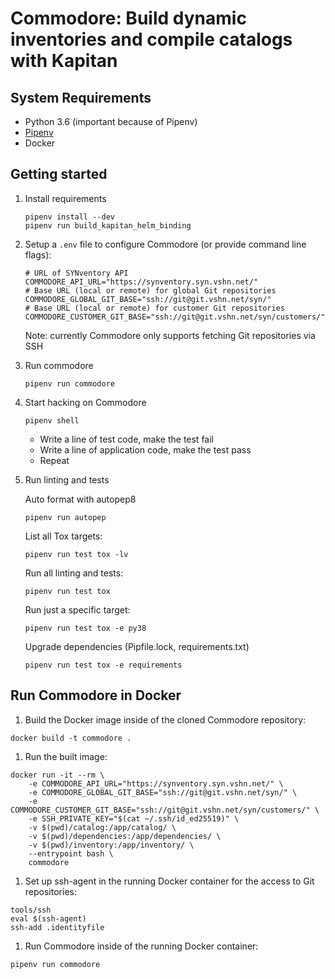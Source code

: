# Commodore: Build dynamic inventories and compile catalogs with Kapitan

## System Requirements

* Python 3.6 (important because of Pipenv)
* [Pipenv](https://github.com/pypa/pipenv)
* Docker

## Getting started

1. Install requirements

   ```console
   pipenv install --dev
   pipenv run build_kapitan_helm_binding
   ```

1. Setup a `.env` file to configure Commodore (or provide command line flags):

   ```shell
   # URL of SYNventory API
   COMMODORE_API_URL="https://synventory.syn.vshn.net/"
   # Base URL (local or remote) for global Git repositories
   COMMODORE_GLOBAL_GIT_BASE="ssh://git@git.vshn.net/syn/"
   # Base URL (local or remote) for customer Git repositories
   COMMODORE_CUSTOMER_GIT_BASE="ssh://git@git.vshn.net/syn/customers/"
   ```

   Note: currently Commodore only supports fetching Git repositories via SSH

1. Run commodore

   ```console
   pipenv run commodore
   ```

1. Start hacking on Commodore

   ```console
   pipenv shell
   ```

   - Write a line of test code, make the test fail
   - Write a line of application code, make the test pass
   - Repeat

1. Run linting and tests

   Auto format with autopep8
   ```console
   pipenv run autopep
   ```

   List all Tox targets:
   ```console
   pipenv run test tox -lv
   ```

   Run all linting and tests:
   ```console
   pipenv run test tox
   ```

   Run just a specific target:
   ```console
   pipenv run test tox -e py38
   ```

   Upgrade dependencies (Pipfile.lock, requirements.txt)
   ```console
   pipenv run test tox -e requirements
   ```

## Run Commodore in Docker

1. Build the Docker image inside of the cloned Commodore repository:

```console
docker build -t commodore .
```

1. Run the built image:

```console
docker run -it --rm \
    -e COMMODORE_API_URL="https://synventory.syn.vshn.net/" \
    -e COMMODORE_GLOBAL_GIT_BASE="ssh://git@git.vshn.net/syn/" \
    -e COMMODORE_CUSTOMER_GIT_BASE="ssh://git@git.vshn.net/syn/customers/" \
    -e SSH_PRIVATE_KEY="$(cat ~/.ssh/id_ed25519)" \
    -v $(pwd)/catalog:/app/catalog/ \
    -v $(pwd)/dependencies:/app/dependencies/ \
    -v $(pwd)/inventory:/app/inventory/ \
    --entrypoint bash \
    commodore
```

1. Set up ssh-agent in the running Docker container for the access to Git repositories:

```console
tools/ssh
eval $(ssh-agent)
ssh-add .identityfile
```

1. Run Commodore inside of the running Docker container:

```console
pipenv run commodore
```
